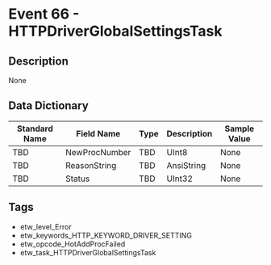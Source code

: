 # Event 66 - HTTPDriverGlobalSettingsTask

## Description
None

## Data Dictionary
|Standard Name|Field Name|Type|Description|Sample Value|
|---|---|---|---|---|
|TBD|NewProcNumber|TBD|UInt8|None|None|
|TBD|ReasonString|TBD|AnsiString|None|None|
|TBD|Status|TBD|UInt32|None|None|

## Tags
* etw_level_Error
* etw_keywords_HTTP_KEYWORD_DRIVER_SETTING
* etw_opcode_HotAddProcFailed
* etw_task_HTTPDriverGlobalSettingsTask